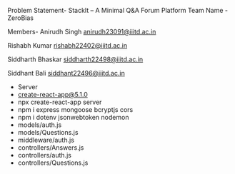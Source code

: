 Problem Statement- StackIt – A Minimal Q&A Forum Platform
Team Name - ZeroBias

Members-
Anirudh Singh
anirudh23091@iiitd.ac.in

Rishabh Kumar
rishabh22402@iiitd.ac.in

Siddharth Bhaskar
siddharth22498@iiitd.ac.in

Siddhant Bali
siddhant22496@iiitd.ac.in

- Server
- create-react-app@5.1.0
- npx create-react-app server
- npm i express mongoose bcryptjs cors
- npm i dotenv jsonwebtoken nodemon
- models/auth.js
- models/Questions.js
- middleware/auth.js
- controllers/Answers.js
- controllers/auth.js
- controllers/Questions.js